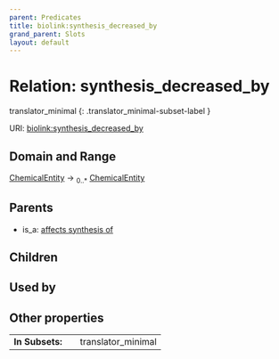 ```yaml
---
parent: Predicates
title: biolink:synthesis_decreased_by
grand_parent: Slots
layout: default
---
```


# Relation: synthesis_decreased_by

translator_minimal
{: .translator_minimal-subset-label }




URI: [biolink:synthesis_decreased_by](https://w3id.org/biolink/vocab/synthesis_decreased_by)

## Domain and Range

[ChemicalEntity](ChemicalEntity.md) ->  <sub>0..\*</sub> [ChemicalEntity](ChemicalEntity.md)

## Parents

 *  is_a: [affects synthesis of](affects_synthesis_of.md)

## Children


## Used by


## Other properties

|  |  |  |
| --- | --- | --- |
| **In Subsets:** | | translator_minimal |

